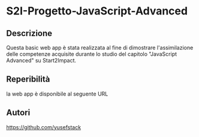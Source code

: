 # S2I-Progetto-JavaScript-Advanced

## Descrizione

Questa basic web app è stata realizzata al fine di dimostrare l'assimilazione delle competenze acquisite durante lo studio del capitolo "JavaScript Advanced" su Start2Impact.

## Reperibilità

la web app è disponibile al seguente URL 

## Autori

https://github.com/yusefstack
